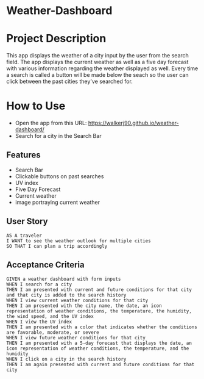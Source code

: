 # Weather-Dashboard

# Project Description
This app displays the weather of a city input by the user from the search field. The app displays the current weather as well as a five day forecast with various information regarding the weather displayed as well. Every time a search is called a button will be made below the seach so the user can click between the past cities they've searched for. 

# How to Use
* Open the app from this URL: https://walkerj90.github.io/weather-dashboard/
* Search for a city in the Search Bar

## Features
* Search Bar
* Clickable buttons on past searches
* UV index
* Five Day Forecast
* Current weather
* image portraying current weather

## User Story

```
AS A traveler
I WANT to see the weather outlook for multiple cities
SO THAT I can plan a trip accordingly
```

## Acceptance Criteria

```
GIVEN a weather dashboard with form inputs
WHEN I search for a city
THEN I am presented with current and future conditions for that city and that city is added to the search history
WHEN I view current weather conditions for that city
THEN I am presented with the city name, the date, an icon representation of weather conditions, the temperature, the humidity, the wind speed, and the UV index
WHEN I view the UV index
THEN I am presented with a color that indicates whether the conditions are favorable, moderate, or severe
WHEN I view future weather conditions for that city
THEN I am presented with a 5-day forecast that displays the date, an icon representation of weather conditions, the temperature, and the humidity
WHEN I click on a city in the search history
THEN I am again presented with current and future conditions for that city
```
